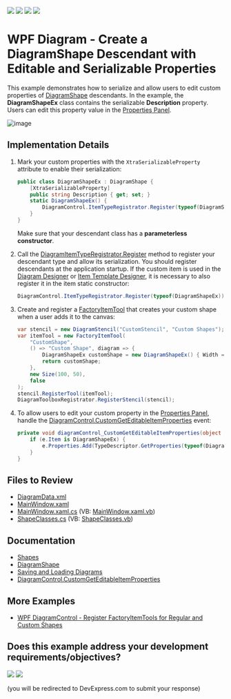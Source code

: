 <!-- default badges list -->
![](https://img.shields.io/endpoint?url=https://codecentral.devexpress.com/api/v1/VersionRange/128585198/22.2.2%2B)
[![](https://img.shields.io/badge/Open_in_DevExpress_Support_Center-FF7200?style=flat-square&logo=DevExpress&logoColor=white)](https://supportcenter.devexpress.com/ticket/details/T395040)
[![](https://img.shields.io/badge/📖_How_to_use_DevExpress_Examples-e9f6fc?style=flat-square)](https://docs.devexpress.com/GeneralInformation/403183)
[![](https://img.shields.io/badge/💬_Leave_Feedback-feecdd?style=flat-square)](#does-this-example-address-your-development-requirementsobjectives)
<!-- default badges end -->

# WPF Diagram - Create a DiagramShape Descendant with Editable and Serializable Properties

This example demonstrates how to serialize and allow users to edit custom properties of [DiagramShape](https://docs.devexpress.com/WPF/DevExpress.Xpf.Diagram.DiagramShape) descendants. In the example, the **DiagramShapeEx** class contains the serializable **Description** property. Users can edit this property value in the [Properties Panel](https://docs.devexpress.com/WPF/116506/controls-and-libraries/diagram-control/diagram-designer-control/properties-panel).

![image](https://github.com/DevExpress-Examples/wpf-diagram-create-diagramshape-descendant-with-editable-and-serializable-properties/assets/65009440/f7e34156-60ae-4ac9-abe3-0c6772543d76)

## Implementation Details

1. Mark your custom properties with the `XtraSerializableProperty` attribute to enable their serialization:

    ```cs
    public class DiagramShapeEx : DiagramShape {
        [XtraSerializableProperty]
        public string Description { get; set; }
        static DiagramShapeEx() {
            DiagramControl.ItemTypeRegistrator.Register(typeof(DiagramShapeEx));
        }
    }
    ```

    Make sure that your descendant class has a **parameterless constructor**.

2. Call the [DiagramItemTypeRegistrator.Register](https://docs.devexpress.com/CoreLibraries/DevExpress.Diagram.Core.DiagramItemTypeRegistrator.Register(System.Type--)) method to register your descendant type and allow its serialization. You should register descendants at the application startup. If the custom item is used in the [Diagram Designer](https://docs.devexpress.com/WPF/115125/controls-and-libraries/diagram-control/diagram-designer-control/diagram-designer-control) or [Item Template Designer](https://docs.devexpress.com/WPF/117615/controls-and-libraries/diagram-control/data-binding/item-template-designer), it is necessary to also register it in the item static constructor:

    ```cs
    DiagramControl.ItemTypeRegistrator.Register(typeof(DiagramShapeEx));
    ```

3. Create and register a [FactoryItemTool](https://docs.devexpress.com/CoreLibraries/DevExpress.Diagram.Core.FactoryItemTool) that creates your custom shape when a user adds it to the canvas:

    ```cs
    var stencil = new DiagramStencil("CustomStencil", "Custom Shapes");
    var itemTool = new FactoryItemTool(
        "CustomShape",
        () => "Custom Shape", diagram => {
            DiagramShapeEx customShape = new DiagramShapeEx() { Width = 100, Height = 50 };
            return customShape;
        },
        new Size(100, 50),
        false
    );
    stencil.RegisterTool(itemTool);
    DiagramToolboxRegistrator.RegisterStencil(stencil);
    ```

4. To allow users to edit your custom property in the [Properties Panel](https://docs.devexpress.com/WPF/116506/controls-and-libraries/diagram-control/diagram-designer-control/properties-panel), handle the [DiagramControl.CustomGetEditableItemProperties](https://docs.devexpress.com/WPF/DevExpress.Xpf.Diagram.DiagramControl.CustomGetEditableItemProperties) event:

    ```cs
    private void diagramControl_CustomGetEditableItemProperties(object sender, DiagramCustomGetEditableItemPropertiesEventArgs e) {
        if (e.Item is DiagramShapeEx) {
            e.Properties.Add(TypeDescriptor.GetProperties(typeof(DiagramShapeEx))["Description"]);
        }
    }
    ```

## Files to Review

* [DiagramData.xml](./CS/DXDiagram.CustomShapeProperties/DiagramData.xml)
* [MainWindow.xaml](./CS/DXDiagram.CustomShapeProperties/MainWindow.xaml)
* [MainWindow.xaml.cs](./CS/DXDiagram.CustomShapeProperties/MainWindow.xaml.cs) (VB: [MainWindow.xaml.vb](./VB/DXDiagram.CustomShapeProperties/MainWindow.xaml.vb))
* [ShapeClasses.cs](./CS/DXDiagram.CustomShapeProperties/ShapeClasses.cs) (VB: [ShapeClasses.vb](./VB/DXDiagram.CustomShapeProperties/ShapeClasses.vb))

## Documentation

* [Shapes](https://docs.devexpress.com/WPF/116099/controls-and-libraries/diagram-control/diagram-items/shapes)
* [DiagramShape](https://docs.devexpress.com/WPF/DevExpress.Xpf.Diagram.DiagramShape)
* [Saving and Loading Diagrams](https://docs.devexpress.com/WPF/118180/controls-and-libraries/diagram-control/saving-and-loading-diagrams)
* [DiagramControl.CustomGetEditableItemProperties](https://docs.devexpress.com/WPF/DevExpress.Xpf.Diagram.DiagramControl.CustomGetEditableItemProperties)

## More Examples

* [WPF DiagramControl - Register FactoryItemTools for Regular and Custom Shapes](https://github.com/DevExpress-Examples/wpf-diagram-register-factoryitemtools-for-shapes)
<!-- feedback -->
## Does this example address your development requirements/objectives?

[<img src="https://www.devexpress.com/support/examples/i/yes-button.svg"/>](https://www.devexpress.com/support/examples/survey.xml?utm_source=github&utm_campaign=wpf-diagram-create-diagramshape-descendant-with-editable-and-serializable-properties&~~~was_helpful=yes) [<img src="https://www.devexpress.com/support/examples/i/no-button.svg"/>](https://www.devexpress.com/support/examples/survey.xml?utm_source=github&utm_campaign=wpf-diagram-create-diagramshape-descendant-with-editable-and-serializable-properties&~~~was_helpful=no)

(you will be redirected to DevExpress.com to submit your response)
<!-- feedback end -->
